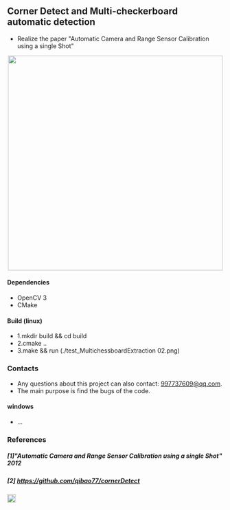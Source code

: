 ## Corner Detect and Multi-checkerboard automatic detection 
- Realize the paper "Automatic Camera and Range Sensor Calibration using a single Shot"

<p align="center">
<img src="result02.png" width="500"> 
</p>

#### Dependencies
- OpenCV 3 
- CMake
#### Build (linux)
- 1.mkdir build && cd build
- 2.cmake ..
- 3.make && run (./test_MultichessboardExtraction 02.png)
### Contacts
- Any questions about this project can also contact: 997737609@qq.com.
- The main purpose is find the bugs of the code.

#### windows 
- ...


### References
##### [1]"Automatic Camera and Range Sensor Calibration using a single Shot" 2012

##### [2] https://github.com/qibao77/cornerDetect

[<img src="https://api.gitsponsors.com/api/badge/img?id=113282376" height="20">](https://api.gitsponsors.com/api/badge/link?p=80qeK1gsfPYAjmzvTSnKlXCVheYCpyGGZnCeN1eGseM9HE+1nX7DF5J/c2yic32X)







